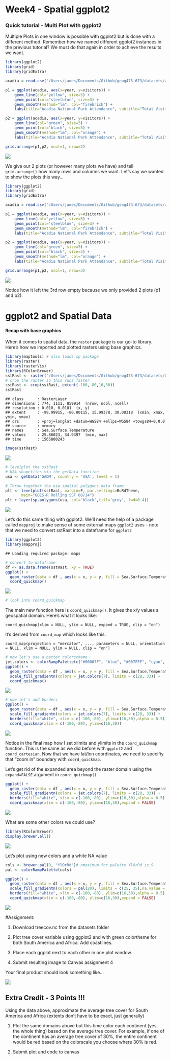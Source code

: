 Week4 - Spatial ggplot2
================

### Quick tutorial - Multi Plot with ggplot2

Multiple Plots in one window is possible with ggplot2 but is done with a
different method. Remember how we named different ggplot2 instances in
the previous tutorial? We must do that again in order to achieve the
results we want.

``` r
library(ggplot2)
library(grid)
library(gridExtra)

acadia = read.csv("/Users/james/Documents/Github/geog473-673/datasets/acadia.csv")

p1 = ggplot(acadia, aes(x=year, y=visitors)) +
    geom_line(col="yellow", size=5) + 
    geom_point(col="steelblue", size=3) + 
    geom_smooth(method="lm", col="firebrick") +
    labs(title="Acadia National Park Attendance", subtitle="Total Visitors per year", y="Visitors", x="Year", caption="National Park Database")

p2 = ggplot(acadia, aes(x=year, y=visitors)) +
    geom_line(col="green", size=5) + 
    geom_point(col="black", size=3) + 
    geom_smooth(method="lm", col="orange") +
    labs(title="Acadia National Park Attendance", subtitle="Total Visitors per year", y="Visitors", x="Year", caption="National Park Database")

grid.arrange(p1,p2, ncol=1, nrow=2)
```

![](Week4_spatial_ggplot2_files/figure-gfm/unnamed-chunk-1-1.png)<!-- -->

We give our 2 plots (or however many plots we have) and tell
`grid.arrange()` how many rows and columns we want. Let’s say we wanted
to show the plots this way…

``` r
library(ggplot2)
library(grid)
library(gridExtra)

acadia = read.csv("/Users/james/Documents/Github/geog473-673/datasets/acadia.csv")

p1 = ggplot(acadia, aes(x=year, y=visitors)) +
    geom_line(col="yellow", size=5) + 
    geom_point(col="steelblue", size=3) + 
    geom_smooth(method="lm", col="firebrick") +
    labs(title="Acadia National Park Attendance", subtitle="Total Visitors per year", y="Visitors", x="Year", caption="National Park Database")

p2 = ggplot(acadia, aes(x=year, y=visitors)) +
    geom_line(col="green", size=5) + 
    geom_point(col="black", size=3) + 
    geom_smooth(method="lm", col="orange") +
    labs(title="Acadia National Park Attendance", subtitle="Total Visitors per year", y="Visitors", x="Year", caption="National Park Database")

grid.arrange(p1,p2, ncol=1, nrow=3)
```

![](Week4_spatial_ggplot2_files/figure-gfm/unnamed-chunk-2-1.png)<!-- -->

Notice how it left the 3rd row empty because we only provided 2 plots
(p1 and p2).

# ggplot2 and Spatial Data

#### Recap with base graphics

When it comes to spatial data, the `raster` package is our go-to
library. Here’s how we imported and plotted rasters using base graphics.

``` r
library(maptools) # also loads sp package
library(raster)
library(rasterVis)
library(RColorBrewer)
sstRast <- raster("/Users/james/Documents/Github/geog473-673/datasets/GOES_R_ROLLING_1DAY_20190814.nc")
# crop the raster so this runs faster
sstRast <- crop(sstRast, extent(-100,-80,16,30))
sstRast
```

    ## class      : RasterLayer 
    ## dimensions : 774, 1111, 859914  (nrow, ncol, ncell)
    ## resolution : 0.018, 0.0181  (x, y)
    ## extent     : -99.99915, -80.00115, 15.99378, 30.00318  (xmin, xmax, ymin, ymax)
    ## crs        : +proj=longlat +datum=WGS84 +ellps=WGS84 +towgs84=0,0,0 
    ## source     : memory
    ## names      : Sea.Surface.Temperature 
    ## values     : 25.86023, 34.9397  (min, max)
    ## time       : 1565800243

``` r
image(sstRast)
```

![](Week4_spatial_ggplot2_files/figure-gfm/unnamed-chunk-3-1.png)<!-- -->

``` r
# levelplot the sstRast
# USA shapefiles via the getData function
usa <- getData('GADM', country = 'USA', level = 1)

# Throw together the usa spatial polygons data frame
plt <- levelplot(sstRast, margin=F, par.settings=BuRdTheme,
       main="GOES-R Rolling SST 08/14")
plt + layer(sp.polygons(usa, col='black',fill='grey', lwd=0.4))
```

![](Week4_spatial_ggplot2_files/figure-gfm/unnamed-chunk-3-2.png)<!-- -->

Let’s do this same thing with ggplot2. We’ll need the help of a package
called `mapproj` to make sense of some external maps `ggplot2` uses -
note that we need to convert sstRast into a dataframe for `ggplot2`

``` r
library(ggplot2)
library(mapproj)
```

    ## Loading required package: maps

``` r
# convert to dataframe
df <- as.data.frame(sstRast, xy = TRUE) 
ggplot() +
  geom_raster(data = df , aes(x = x, y = y, fill = Sea.Surface.Temperature)) + 
  coord_quickmap()
```

![](Week4_spatial_ggplot2_files/figure-gfm/unnamed-chunk-4-1.png)<!-- -->

``` r
# look into coord_quickmap
```

The main new function here is `coord_quickmap()`. It gives the x/y
values a geospatial domain. Here’s what it looks like:

`coord_quickmap(xlim = NULL, ylim = NULL, expand = TRUE, clip = "on")`

It’s derived from `coord_map` which looks like this:

`coord_map(projection = "mercator", ..., parameters = NULL, orientation
= NULL, xlim = NULL, ylim = NULL, clip = "on")`

``` r
# now let's use a better colorscheme
jet.colors <- colorRampPalette(c("#00007F", "blue", "#007FFF", "cyan", "#7FFF7F", "yellow", "#FF7F00", "red", "#7F0000"))
ggplot() +
  geom_raster(data = df , aes(x = x, y = y, fill = Sea.Surface.Temperature)) + 
  scale_fill_gradientn(colors = jet.colors(7), limits = c(28, 33)) + 
  coord_quickmap()
```

![](Week4_spatial_ggplot2_files/figure-gfm/unnamed-chunk-5-1.png)<!-- -->

``` r
# now let's add borders
ggplot() +
  geom_raster(data = df , aes(x = x, y = y, fill = Sea.Surface.Temperature)) + 
  scale_fill_gradientn(colors = jet.colors(7), limits = c(28, 33)) + 
  borders(fill="white", xlim = c(-100,-80), ylim=c(16,30),alpha = 0.5) +
  coord_quickmap(xlim = c(-100,-80), ylim=c(16,30))
```

![](Week4_spatial_ggplot2_files/figure-gfm/unnamed-chunk-5-2.png)<!-- -->

Notice in the final map how I set xlimits and ylimits in the
`coord_quickmap` function. This is the same as we did before with
`ggplot2` and `coord_cartesian`. Now that we have lat/lon coordinates,
we need to specifiy that “zoom in” boundary with `coord_quickmap`.

Let’s get rid of the expanded area beyond the raster domain using the
`expand=FALSE` argument in `coord_quickmap()`

``` r
ggplot() +
  geom_raster(data = df , aes(x = x, y = y, fill = Sea.Surface.Temperature)) + 
  scale_fill_gradientn(colors = jet.colors(7), limits = c(28, 33)) + 
  borders(fill="white", xlim = c(-100,-80), ylim=c(16,30),alpha = 0.5) +
  coord_quickmap(xlim = c(-100,-80), ylim=c(16,30),expand = FALSE)
```

![](Week4_spatial_ggplot2_files/figure-gfm/unnamed-chunk-6-1.png)<!-- -->

What are some other colors we could use?

``` r
library(RColorBrewer)
display.brewer.all()
```

![](Week4_spatial_ggplot2_files/figure-gfm/unnamed-chunk-7-1.png)<!-- -->

Let’s plot using new colors and a white NA value

``` r
cols <- brewer.pal(9, "YlOrRd")# nmaximum for palette YlOrRd is 9
pal <- colorRampPalette(cols)

ggplot() +
  geom_raster(data = df , aes(x = x, y = y, fill = Sea.Surface.Temperature)) + 
  scale_fill_gradientn(colors = pal(20), limits = c(25, 35),na.value = "white") + 
  borders(fill="white", xlim = c(-100,-80), ylim=c(16,30),alpha = 0.5) +
  coord_quickmap(xlim = c(-100,-80), ylim=c(16,30),expand = FALSE)    
```

![](Week4_spatial_ggplot2_files/figure-gfm/unnamed-chunk-8-1.png)<!-- -->

\#Assignment:

1.  Download treecov.nc from the datasets folder

2.  Plot tree cover variable using ggplot2 and with green colortheme for
    both South America and Africa. Add coastlines.

3.  Place each ggplot next to each other in one plot window.

4.  Submit resulting image to Canvas assignment 4

Your final product should look something
like…

![](Week4_spatial_ggplot2_files/figure-gfm/unnamed-chunk-9-1.png)<!-- -->

## Extra Credit - 3 Points \!\!\!

Using the data above, approximate the average tree cover for South
America and Africa (extents don’t have to be exact, just generally)

1)  Plot the same domains above but this time color each continent (yes,
    the whole thing) based on the average tree cover. For example, if
    one of the continent has an average tree cover of 30%, the entire
    continent would be red based on the colorscale you choose where 30%
    is red.

2)  Submit plot and code to canvas
